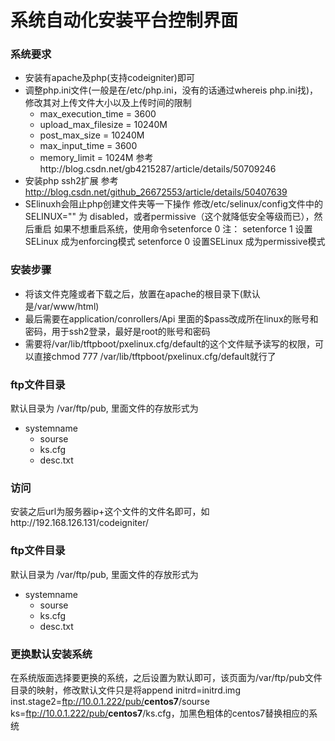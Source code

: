 # 系统自动化安装平台控制界面

### 系统要求
*   安装有apache及php(支持codeigniter)即可  
*   调整php.ini文件(一般是在/etc/php.ini，没有的话通过whereis php.ini找)，修改其对上传文件大小以及上传时间的限制
    *   max_execution_time = 3600
    *   upload_max_filesize = 10240M
    *   post_max_size = 10240M 
    *   max_input_time = 3600
    *   memory_limit = 1024M
    参考http://blog.csdn.net/gb4215287/article/details/50709246
*   安装php ssh2扩展
    参考 http://blog.csdn.net/github_26672553/article/details/50407639
*   SElinuxh会阻止php创建文件夹等一下操作
    修改/etc/selinux/config文件中的SELINUX="" 为 disabled，或者permissive（这个就降低安全等级而已），然后重启 如果不想重启系统，使用命令setenforce 0
    注：
    setenforce 1 设置SELinux 成为enforcing模式
    setenforce 0 设置SELinux 成为permissive模式
### 安装步骤
*   将该文件克隆或者下载之后，放置在apache的根目录下(默认是/var/www/html) 
*   最后需要在application/conrollers/Api 里面的$pass改成所在linux的账号和密码，用于ssh2登录，最好是root的账号和密码
*   需要将/var/lib/tftpboot/pxelinux.cfg/default的这个文件赋予读写的权限，可以直接chmod 777 /var/lib/tftpboot/pxelinux.cfg/default就行了


### ftp文件目录
默认目录为 /var/ftp/pub, 里面文件的存放形式为  
*   systemname  
    *   sourse   
    *   ks.cfg  
    *   desc.txt

### 访问
安装之后url为服务器ip+这个文件的文件名即可，如http://192.168.126.131/codeigniter/

### ftp文件目录
默认目录为 /var/ftp/pub, 里面文件的存放形式为  
*   systemname  
    *   sourse   
    *   ks.cfg  
    *   desc.txt

### 更换默认安装系统
在系统版面选择要更换的系统，之后设置为默认即可，该页面为/var/ftp/pub文件目录的映射，修改默认文件只是将append initrd=initrd.img inst.stage2=ftp://10.0.1.222/pub/<b>centos7</b>/sourse ks=ftp://10.0.1.222/pub/<b>centos7</b>/ks.cfg，加黑色粗体的centos7替换相应的系统

